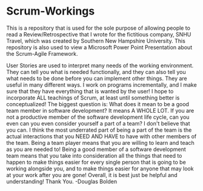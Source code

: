# Scrum-Workings
This is a repository that is used for the sole purpose of allowing people to read a Review/Retrospective that I wrote for the fictitious company, SNHU Travel, which was created by Southern New Hampshire University.
This repository is also used to view a Microsoft Power Point Presentation about the Scrum-Agile Framework.

User Stories are used to interpret many needs of the working environment. They can tell you what is needed functionally, and they can also tell you what needs to be done before you can implement other things. They are useful in many different ways. I work on programs incrementally, and I make sure that they have everything that is wanted by the user! I hope to incorporate ALL teachings of Scrum, at least until something better is conceptualized! The biggest question is: What does it mean to be a good team member in software development? It means A WHOLE LOT. If you are not a productive member of the software development life cycle, can you even can you even consider yourself a part of a team? I don't believe that you can. I think the most underrated part of being a part of the team is the actual interactions that you NEED AND HAVE to have with other members of the team. Being a team player means that you are willing to learn and teach as you are needed to! Being a good member of a software development team means that you take into consideration all the things that need to happen to make things easier for every single person that is going to be working alongside you, and to make things easier for anyone that may look at your work after you are gone! Overall, it is best just be helpful and understanding!
Thank You.
-Douglas Bolden
